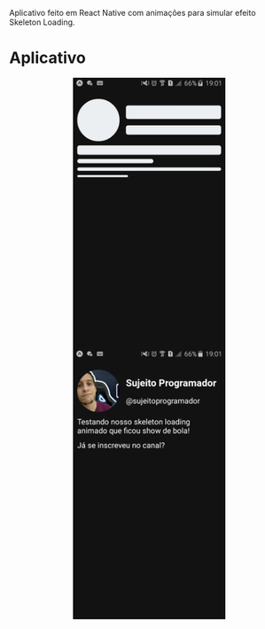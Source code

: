 Aplicativo feito em React Native com animações para simular efeito Skeleton Loading.

# Aplicativo
<p align="center">
  <img align="center" src=".github/Skeleton.png" alt="Loading" width="275" border="0">
  <img align="center" src=".github/Page.png" alt="Página" width="275" border="0">
</p>